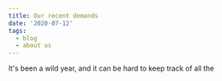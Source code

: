 ```yaml
---
title: Our recent demands
date: '2020-07-12'
tags:
  - blog
  - about us
---
```


It's been a wild year, and it can be hard to keep track of all the 
